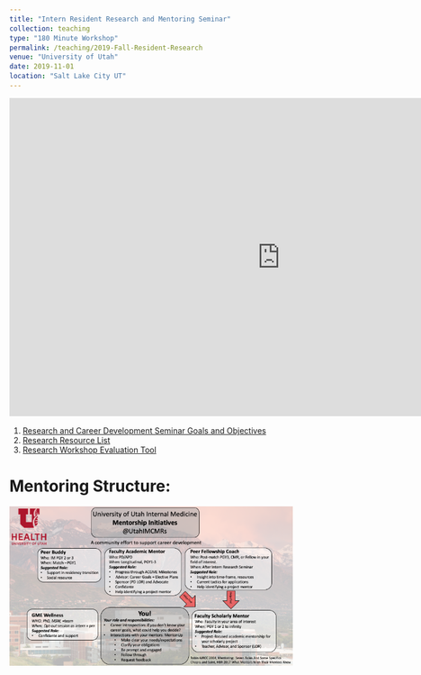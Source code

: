 ```yaml
---
title: "Intern Resident Research and Mentoring Seminar"
collection: teaching
type: "180 Minute Workshop"
permalink: /teaching/2019-Fall-Resident-Research
venue: "University of Utah"
date: 2019-11-01
location: "Salt Lake City UT"
---
```


<iframe src="https://uofutah-my.sharepoint.com/personal/u0476159_umail_utah_edu/_layouts/15/Doc.aspx?sourcedoc={a3ab77f3-0c4f-4600-a445-3a1ff7e4e0a2}&amp;action=embedview&amp;wdAr=1.7777777777777777" width="962px" height="565px" frameborder="0">This is an embedded <a target="_blank" href="https://office.com">Microsoft Office</a> presentation, powered by <a target="_blank" href="https://office.com/webapps">Office</a>.</iframe>

1. [Research and Career Development Seminar Goals and Objectives](https://reblocke.github.io/files/Research/Resarch_and_Career_Dev_Curriculum_Overview.docx)
2. [Research Resource List](https://reblocke.github.io/files/Research/Research_Resource_List.docx)
3. [Research Workshop Evaluation Tool](https://reblocke.github.io/files/Research/Research_Workshop_Evaluation_Tool.docx)


Mentoring Structure:
======
<img src='/images/Mentorship_UUIM.png'>
